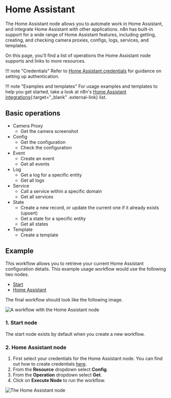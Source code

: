 # Home Assistant

The Home Assistant node allows you to automate work in Home Assistant, and integrate Home Assistant with other applications. n8n has built-in support for a wide range of Home Assistant features, including getting, creating, and checking camera proxies, configs, logs, services, and templates. 

On this page, you'll find a list of operations the Home Assistant node supports and links to more resources.

!!! note "Credentials"
    Refer to [Home Assistant credentials](https://docs.n8n.io/integrations/builtin/credentials/homeassistant/) for guidance on setting up authentication. 

!!! note "Examples and templates"
    For usage examples and templates to help you get started, take a look at n8n's [Home Assistant integrations](https://n8n.io/integrations/home-assistant/){:target="_blank" .external-link} list.


## Basic operations

* Camera Proxy
    * Get the camera screenshot
* Config
    * Get the configuration
    * Check the configuration
* Event
    * Create an event
    * Get all events
* Log
    * Get a log for a specific entity
    * Get all logs
* Service
    * Call a service within a specific domain
    * Get all services
* State
    * Create a new record, or update the current one if it already exists (upsert)
    * Get a state for a specific entity
    * Get all states
* Template
    * Create a template

## Example

This workflow allows you to retrieve your current Home Assistant configuration details. This example usage workflow would use the following two nodes.
- [Start](/integrations/builtin/core-nodes/n8n-nodes-base.start/)
- [Home Assistant]()

The final workflow should look like the following image.

![A workflow with the Home Assistant node](/_images/integrations/builtin/app-nodes/homeassistant/workflow.png)

### 1. Start node

The start node exists by default when you create a new workflow.

### 2. Home Assistant node

1. First select your credentials for the Home Assistant node. You can find out how to create credentials [here](/integrations/builtin/credentials/homeassistant/).
2. From the **Resource** dropdown select **Config**.
3. From the **Operation** dropdown select **Get**.
4. Click on **Execute Node** to run the workflow.

![The Home Assistant node](/_images/integrations/builtin/app-nodes/homeassistant/home_assistant_node.png)
